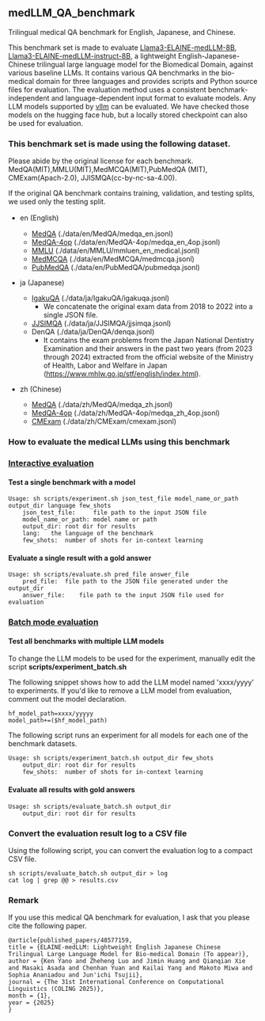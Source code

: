 ## medLLM_QA_benchmark
Trilingual medical QA benchmark for English, Japanese, and Chinese.

This benchmark set is made to evaluate [Llama3-ELAINE-medLLM-8B](https://huggingface.co/kenyano/Llama3-ELAINE-medLLM-8B), [Llama3-ELAINE-medLLM-instruct-8B](https://huggingface.co/kenyano/Llama3-ELAINE-medLLM-instruct-8B), a lightweight English-Japanese-Chinese trilingual large language model for the Biomedical Domain, against various baseline LLMs.
It contains various QA benchmarks in the bio-medical domain for three languages and provides scripts and Python source files for evaluation.
The evaluation method uses a consistent benchmark-independent and language-dependent input format to evaluate models.
Any LLM models supported by [vllm](https://docs.vllm.ai/en/latest/) can be evaluated.
We have checked those models on the hugging face hub, but a locally stored checkpoint can also be used for evaluation.

### This benchmark set is made using the following dataset.

Please abide by the original license for each benchmark.
MedQA(MIT),MMLU(MIT),MedMCQA(MIT),PubMedQA (MIT), CMExam(Apach-2.0), JJISMQA(cc-by-nc-sa-4.00).

If the original QA benchmark contains training, validation, and testing splits, we used only the testing split.

- en (English)　
  - [MedQA](https://arxiv.org/abs/2009.13081) (./data/en/MedQA/medqa_en.jsonl)
  - [MedQA-4op](https://arxiv.org/abs/2009.13081) (./data/en/MedQA-4op/medqa_en_4op.jsonl)
  - [MMLU](https://arxiv.org/abs/2009.03300)  (./data/en/MMLU/mmluen_en_medical.jsonl)
  - [MedMCQA](https://proceedings.mlr.press/v174/pal22a.html)  (./data/en/MedMCQA/medmcqa.jsonl)
  - [PubMedQA](https://doi.org/10.18653/v1/D19-1259)  (./data/en/PubMedQA/pubmedqa.jsonl)

- ja (Japanese)
  - [IgakuQA](https://github.com/jungokasai/IgakuQA) (./data/ja/IgakuQA/igakuqa.jsonl)
  	- We concatenate the original exam data from 2018 to 2022 into a single JSON file.
  - [JJSIMQA](https://arxiv.org/abs/2310.10083) (./data/ja/JJSIMQA/jjsimqa.jsonl)
  - DenQA (./data/ja/DenQA/denqa.jsonl)
  	- It contains the exam problems from the Japan National Dentistry Examination and their answers in the past two years (from 2023 through 2024) extracted from the official website of the Ministry of Health, Labor and Welfare in Japan (https://www.mhlw.go.jp/stf/english/index.html).

- zh (Chinese)
  - [MedQA](https://arxiv.org/abs/2009.13081) (./data/zh/MedQA/medqa_zh.jsonl)
  - [MedQA-4op](https://arxiv.org/abs/2009.13081) (./data/zh/MedQA-4op/medqa_zh_4op.jsonl)
  - [CMExam](https://arxiv.org/abs/2306.03030) (./data/zh/CMExam/cmexam.jsonl)

        
### How to evaluate the medical LLMs using this benchmark

### <ins>Interactive evaluation</ins>

#### Test a single benchmark with a model
```
Usage: sh scripts/experiment.sh json_test_file model_name_or_path output_dir language few_shots
	json_test_file:		file path to the input JSON file
	model_name_or_path:	model name or path
	output_dir:	root dir for results
	lang:	the language of the benchmark
	few_shots:	number of shots for in-context learning
``` 

#### Evaluate a single result with a gold answer
```
Usage: sh scripts/evaluate.sh pred_file answer_file
	pred_file:	file path to the JSON file generated under the output_dir
	answer_file:	file path to the input JSON file used for evaluation 
```

### <ins>Batch mode evaluation</ins>

#### Test all benchmarks with multiple LLM models

To change the LLM models to be used for the experiment, manually edit the script
**scripts/experiment_batch.sh**

The following snippet shows how to add the LLM model named 'xxxx/yyyy' to experiments.
If you'd like to remove a LLM model from evaluation, comment out the model declaration.

```
hf_model_path=xxxx/yyyyy
model_path+=($hf_model_path)
```

The following script runs an experiment for all models for each one of the benchmark datasets.

```
Usage: sh scripts/experiment_batch.sh output_dir few_shots
	output_dir:	root dir for results
	few_shots:	number of shots for in-context learning
```
#### Evaluate all results with gold answers
```
Usage: sh scripts/evaluate_batch.sh output_dir
	output_dir:	root dir for results
```

### Convert the evaluation result log to a CSV file
Using the following script, you can convert the evaluation log to a compact CSV file.
```
sh scripts/evaluate_batch.sh output_dir > log
cat log | grep @@ > results.csv
```

### Remark
If you use this medical QA benchmark for evaluation, I ask that you please cite the following paper.
```
@article{published_papers/48577159,
title = {ELAINE-medLLM: Lightweight English Japanese Chinese Trilingual Large Language Model for Bio-medical Domain (To appear)},
author = {Ken Yano and Zheheng Luo and Jimin Huang and Qianqian Xie and Masaki Asada and Chenhan Yuan and Kailai Yang and Makoto Miwa and Sophia Ananiadou and Jun'ichi Tsujii},
journal = {The 31st International Conference on Computational Linguistics (COLING 2025)},
month = {1},
year = {2025}
}
```
